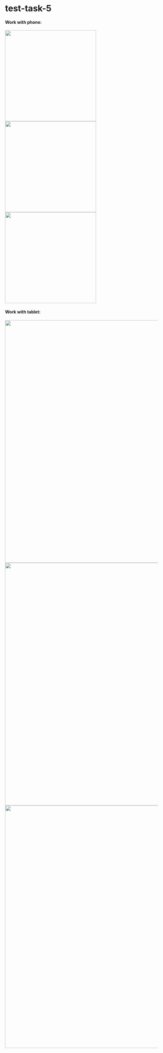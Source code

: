 # test-task-5

#### Work with phone:
<img src =https://user-images.githubusercontent.com/117711604/202864723-4c36fb5c-651b-42be-a76f-cd36ec21bf39.png width="300"> <img src =https://user-images.githubusercontent.com/117711604/202864734-1cb95384-aa77-4e4b-b8c6-99daf66ef966.png width="300">
<img src =https://user-images.githubusercontent.com/117711604/202865147-069027e4-8a31-41b5-acf1-7ef2d57941d1.png width="300">

#### Work with tablet:
<img src =https://user-images.githubusercontent.com/117711604/202865153-eba124f6-e4f3-4de2-b358-e33b533392c5.png width="800">
<img src =https://user-images.githubusercontent.com/117711604/202865156-534bd979-5971-43c7-9eee-522322f78853.png width="800">
<img src =https://user-images.githubusercontent.com/117711604/202865158-e4399e63-9b38-454a-af6a-b185f2e02f9e.png width="800">

